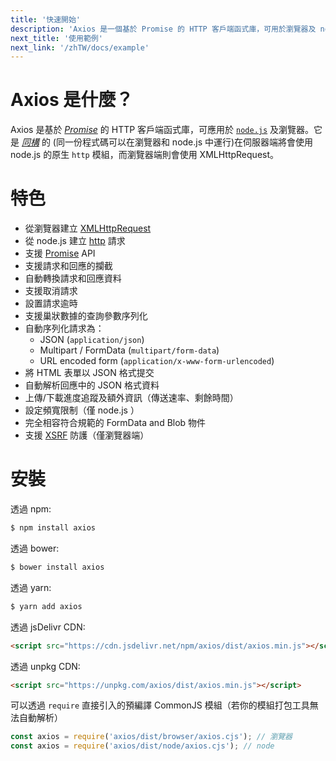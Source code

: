 ```yaml
---
title: '快速開始'
description: 'Axios 是一個基於 Promise 的 HTTP 客戶端函式庫，可用於瀏覽器及 node.js'
next_title: '使用範例'
next_link: '/zhTW/docs/example'
---
```


# Axios 是什麼？
Axios 是基於 *[Promise](https://javascript.info/promise-basics)* 的 HTTP 客戶端函式庫，可應用於 [`node.js`](https://nodejs.org) 及瀏覽器。它是 *[同構](https://www.lullabot.com/articles/what-is-an-isomorphic-application)* 的 (同一份程式碼可以在瀏覽器和 node.js 中運行)在伺服器端將會使用 node.js 的原生 `http` 模組，而瀏覽器端則會使用 XMLHttpRequest。

# 特色

- 從瀏覽器建立 [XMLHttpRequest](https://developer.mozilla.org/en-US/docs/Web/API/XMLHttpRequest)
- 從 node.js 建立 [http](http://nodejs.org/api/http.html) 請求
- 支援 [Promise](https://developer.mozilla.org/en-US/docs/Web/JavaScript/Reference/Global_Objects/Promise) API
- 支援請求和回應的攔截
- 自動轉換請求和回應資料
- 支援取消請求
- 設置請求逾時
- 支援巢狀數據的查詢參數序列化
- 自動序列化請求為：
    - JSON (`application/json`)
    - Multipart / FormData (`multipart/form-data`)
    - URL encoded form (`application/x-www-form-urlencoded`)
- 將 HTML 表單以 JSON 格式提交
- 自動解析回應中的 JSON 格式資料
- 上傳/下載進度追蹤及額外資訊（傳送速率、剩餘時間）
- 設定頻寬限制（僅 node.js ）
- 完全相容符合規範的 FormData and Blob 物件
- 支援 [XSRF](http://en.wikipedia.org/wiki/Cross-site_request_forgery) 防護（僅瀏覽器端）

# 安裝

透過 npm:

```bash
$ npm install axios
```

透過 bower:

```bash
$ bower install axios
```

透過 yarn:

```bash
$ yarn add axios
```

透過 jsDelivr CDN:

```html
<script src="https://cdn.jsdelivr.net/npm/axios/dist/axios.min.js"></script>
```

透過 unpkg CDN:

```html
<script src="https://unpkg.com/axios/dist/axios.min.js"></script>
```

可以透過 `require` 直接引入的預編譯 CommonJS 模組（若你的模組打包工具無法自動解析）

```js
const axios = require('axios/dist/browser/axios.cjs'); // 瀏覽器
const axios = require('axios/dist/node/axios.cjs'); // node
```
